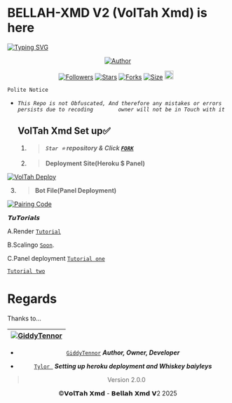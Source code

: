 # BELLAH-XMD V2 (VolTah Xmd) is here

<a href="https://git.io/typing-svg"><img src="https://readme-typing-svg.demolab.com?font=Black+Ops+One&size=50&pause=1000&color=1BAFBAFF&center=true&width=910&height=100&lines=THANKS FOR CHOOSING +BELLAH-XMD;MULTI+DEVICE+WHATSAPP+BOT;CREATED+BY+GIDDY+TENNOR;RELEASED+24.03.2025" alt="Typing SVG" /></a>
<p align="center">
<a href="https://github.com/Tennor-modz"><img title="Author" src="https://files.catbox.moe/t3gs2m.jpg?style=for-the-badge&logo=github"></a>

<p align="center">
<a href="https://github.com/Tennor-modz/followers"><img title="Followers" src="https://img.shields.io/github/followers/Tennor-modz?color=blue&style=flat-square"></a>
<a href="https://github.com/Tennor-modz/Bellah-XMD/stargazers/"><img title="Stars" src="https://img.shields.io/github/stars/Tennor-modz/Bellah-XMD?color=blue&style=flat-square"></a>
<a href="https://github.com/Tennor-modz/Bellah-XMD/network/members"><img title="Forks" src="https://img.shields.io/github/forks/Tennor-modz/Bellah-XMD?color=blue&style=flat-square"></a>
<a href="https://github.com/Tennor-modz/Bellah-XMD/"><img title="Size" src="https://img.shields.io/github/repo-size/Tennor-modz/Bellah-XMD?style=flat-square&color=green"></a>
<a href="https://github.com/Tennor-modz/Bellah-XMD/graphs/commit-activity"><img height="20" src="https://img.shields.io/badge/Maintained%3F-yes-green.svg"></a>&nbsp;&nbsp;
</p>



`Polite Notice`

* *`This Repo is not Obfuscated, And therefore any mistakes or errors persists due to recoding        owner will not be in Touch with it`*




  ## VolTah Xmd Set up✅
  1.  > ***`Star ⭐` repository & Click [`FORK`](https://github.com/Tennor-modz/bellah-XMD/fork)***
      
      

  2.  > **Deployment Site(Heroku $ Panel)**

<a href='https://vol-tah-web.vercel.app/' target="_blank">
  <img alt='VolTah Deploy' src='https://img.shields.io/badge/Deploy%20VolTah%20Xmd-orange?style=for-the-badge&logo=opencv&logoColor=black'/>
</a>
<br> 




3.   > **Bot File(Panel Deployment)**

<a href='https://www.mediafire.com/file/awu6h7x0dddqru9/BELLAH_XMD_V2.zip/file' target="_blank">
  <img alt='Pairing Code' src='https://img.shields.io/badge/Get%20Zip%20Here-darkpink?style=for-the-badge&logo=opencv&logoColor=black'/>
</a>
<br> 


*𝗧𝘂𝗧𝗼𝗿𝗶𝗮𝗹𝘀*

A.Render [`Tutorial`](https://youtu.be/bj59ynAaa3Y?si=cJpQPr1XaP7q-tDF)








B.Scalingo  [`Soon`](hhttps://youtu.be/XAEvjrFIoiw?si=zdVjdtav3ZtsjTRz).









C.Panel deployment  [`Tutorial one`](https://youtu.be/ajaddRsPvsw?si=-UKgE092fNXRb_mm)



[`Tutorial two`](https://youtu.be/bBOCsPcQ7vA?si=U4bQBAp7GUEWGuF2)




# Regards 

Thanks to...

<div align="center">

| [![GiddyTennor](https://github.com/Tennor-modz.png?lenght=50width=50)](https://github.com/Tennor-modz)|
|----|
* [`GiddyTennor`](https://github.com/Tennor-modz) ***Author, Owner, Developer***


* [`Tylor `](https://github.com/Dark-Xploit) ***Setting up heroku deployment and Whiskey baiyleys***


> Version 2.0.0


©𝗩𝗼𝗹𝗧𝗮𝗵 𝗫𝗺𝗱 - 𝗕𝗲𝗹𝗹𝗮𝗵 𝗫𝗺𝗱 𝗩2 2025
